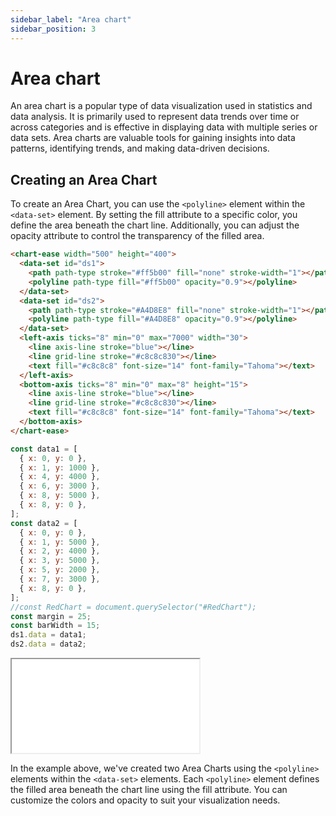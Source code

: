 ```yaml
---
sidebar_label: "Area chart"
sidebar_position: 3
---
```


# Area chart

An area chart is a popular type of data visualization used in statistics and data analysis. It is primarily used to represent data trends over time or across categories and is effective in displaying data with multiple series or data sets. Area charts are valuable tools for gaining insights into data patterns, identifying trends, and making data-driven decisions.

## Creating an Area Chart

To create an Area Chart, you can use the `<polyline>` element within the `<data-set>` element. By setting the fill attribute to a specific color, you define the area beneath the chart line. Additionally, you can adjust the opacity attribute to control the transparency of the filled area.

```html
<chart-ease width="500" height="400">
  <data-set id="ds1">
    <path path-type stroke="#ff5b00" fill="none" stroke-width="1"></path>
    <polyline path-type fill="#ff5b00" opacity="0.9"></polyline>
  </data-set>
  <data-set id="ds2">
    <path path-type stroke="#A4D8E8" fill="none" stroke-width="1"></path>
    <polyline path-type fill="#A4D8E8" opacity="0.9"></polyline>
  </data-set>
  <left-axis ticks="8" min="0" max="7000" width="30">
    <line axis-line stroke="blue"></line>
    <line grid-line stroke="#c8c8c830"></line>
    <text fill="#c8c8c8" font-size="14" font-family="Tahoma"></text>
  </left-axis>
  <bottom-axis ticks="8" min="0" max="8" height="15">
    <line axis-line stroke="blue"></line>
    <line grid-line stroke="#c8c8c830"></line>
    <text fill="#c8c8c8" font-size="14" font-family="Tahoma"></text>
  </bottom-axis>
</chart-ease>
```

```javascript
const data1 = [
  { x: 0, y: 0 },
  { x: 1, y: 1000 },
  { x: 4, y: 4000 },
  { x: 6, y: 3000 },
  { x: 8, y: 5000 },
  { x: 8, y: 0 },
];
const data2 = [
  { x: 0, y: 0 },
  { x: 1, y: 5000 },
  { x: 2, y: 4000 },
  { x: 3, y: 5000 },
  { x: 5, y: 2000 },
  { x: 7, y: 3000 },
  { x: 8, y: 0 },
];
//const RedChart = document.querySelector("#RedChart");
const margin = 25;
const barWidth = 15;
ds1.data = data1;
ds2.data = data2;
```

<iframe src="/samples/chart-types/area-chart.html" style={{ width: '600px', height: '450px' }}></iframe>

In the example above, we've created two Area Charts using the `<polyline>` elements within the `<data-set>` elements. Each `<polyline>` element defines the filled area beneath the chart line using the fill attribute. You can customize the colors and opacity to suit your visualization needs.
